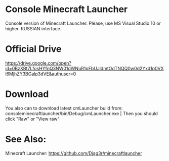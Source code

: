 # Console Minecraft Launcher
Console version of Minecraft Launcher. Please, use MS Visual Studio 10 or higher. RUSSIAN interface.

# Official Drive
https://drive.google.com/open?id=0BzXBt7LfosHYfnQ3NW01dWNuR1pFbUJldmtOdTNQQ0w0d2Yxd1p0VXl6MjhZY3BGalp3dVE&authuser=0

# Download
You also can to download latest cmLauncher build from: consoleminecraftlauncher/bin/Debug/cmLauncher.exe |
Then you should  click "Raw" or "View raw"

# See Also:
Minecraft Launcher: https://github.com/Djag3r/minecraftlauncher
